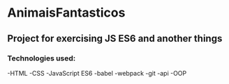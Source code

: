 # AnimaisFantasticos
## Project for exercising JS ES6 and another things

### Technologies used:
-HTML
-CSS
-JavaScript ES6
-babel
-webpack
-git
-api
-OOP
